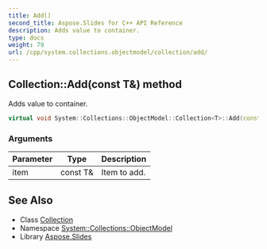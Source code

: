 ```yaml
---
title: Add()
second_title: Aspose.Slides for C++ API Reference
description: Adds value to container.
type: docs
weight: 79
url: /cpp/system.collections.objectmodel/collection/add/
---
```

## Collection::Add(const T\&) method


Adds value to container.

```cpp
virtual void System::Collections::ObjectModel::Collection<T>::Add(const T &item) override
```


### Arguments

| Parameter | Type | Description |
| --- | --- | --- |
| item | const T\& | Item to add. |

## See Also

* Class [Collection](./)
* Namespace [System::Collections::ObjectModel](../)
* Library [Aspose.Slides](../../)